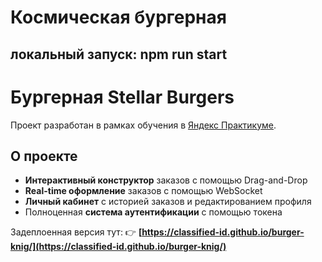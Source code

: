 # Космическая бургерная

## локальный запуск: npm run start

# Бургерная Stellar Burgers

Проект разработан в рамках обучения в [Яндекс Практикуме](https://practicum.yandex.ru/).

## О проекте
- **Интерактивный конструктор** заказов с помощью Drag-and-Drop
- **Real-time оформление** заказов с помощью WebSocket
- **Личный кабинет** с историей заказов и редактированием профиля
- Полноценная **система аутентификации** с помощью токена


Задеплоенная версия тут:
👉 **[https://classified-id.github.io/burger-knig/](https://classified-id.github.io/burger-knig/)**

